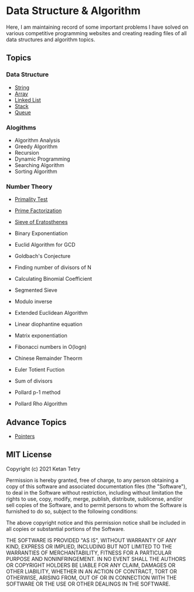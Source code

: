 # Data Structure & Algorithm

Here, I am maintaining record of some important problems I have solved on various competitive programming websites and creating reading files of all data structures and algorithm topics.

## Topics

### Data Structure

- [String](data-structure/string.md)
- [Array](data-structure/array.md)
- [Linked List](data-structure/linked_list.md)
- [Stack](data-structure/stack.md)
- [Queue](data-structure/queue.md)

### Alogithms

- Algorithm Analysis
- Greedy Algorithm
- Recursion
- Dynamic Programming
- Searching Algorithm
- Sorting Algorithm

### Number Theory

- [Primality Test](number-theory/primality_test.md)
- [Prime Factorization](number-theory/prime_factorization.md)
- [Sieve of Eratosthenes](number-theory/primality_test.md)
- Binary Exponentiation
- Euclid Algorithm for GCD
- Goldbach's Conjecture
- Finding number of divisors of N
- Calculating Binomial Coefficient
- Segmented Sieve
- Modulo inverse

- Extended Euclidean Algorithm
- Linear diophantine equation
- Matrix exponentiation
- Fibonacci numbers in O(logn)
- Chinese Remainder Theorm
- Euler Totient Fuction
- Sum of divisors
- Pollard p-1 method
- Pollard Rho Algorithm

## Advance Topics

- [Pointers](other/pointers.md)

## MIT License

Copyright (c) 2021 Ketan Tetry

Permission is hereby granted, free of charge, to any person obtaining a copy
of this software and associated documentation files (the "Software"), to deal
in the Software without restriction, including without limitation the rights
to use, copy, modify, merge, publish, distribute, sublicense, and/or sell
copies of the Software, and to permit persons to whom the Software is
furnished to do so, subject to the following conditions:

The above copyright notice and this permission notice shall be included in all
copies or substantial portions of the Software.

THE SOFTWARE IS PROVIDED "AS IS", WITHOUT WARRANTY OF ANY KIND, EXPRESS OR
IMPLIED, INCLUDING BUT NOT LIMITED TO THE WARRANTIES OF MERCHANTABILITY,
FITNESS FOR A PARTICULAR PURPOSE AND NONINFRINGEMENT. IN NO EVENT SHALL THE
AUTHORS OR COPYRIGHT HOLDERS BE LIABLE FOR ANY CLAIM, DAMAGES OR OTHER
LIABILITY, WHETHER IN AN ACTION OF CONTRACT, TORT OR OTHERWISE, ARISING FROM,
OUT OF OR IN CONNECTION WITH THE SOFTWARE OR THE USE OR OTHER DEALINGS IN THE
SOFTWARE.
